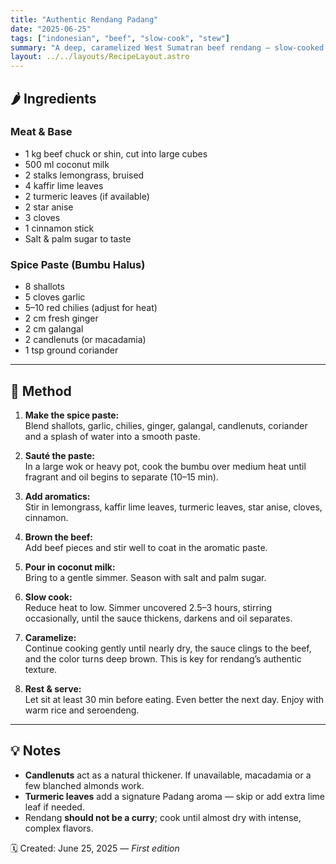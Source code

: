 ```yaml
---
title: "Authentic Rendang Padang"
date: "2025-06-25"
tags: ["indonesian", "beef", "slow-cook", "stew"]
summary: "A deep, caramelized West Sumatran beef rendang — slow-cooked in coconut milk and spices until nearly dry, intensely aromatic and rich."
layout: ../../layouts/RecipeLayout.astro
---
```


## 🌶 Ingredients

### Meat & Base
- 1 kg beef chuck or shin, cut into large cubes
- 500 ml coconut milk
- 2 stalks lemongrass, bruised
- 4 kaffir lime leaves
- 2 turmeric leaves (if available)
- 2 star anise
- 3 cloves
- 1 cinnamon stick
- Salt & palm sugar to taste

### Spice Paste (Bumbu Halus)
- 8 shallots
- 5 cloves garlic
- 5–10 red chilies (adjust for heat)
- 2 cm fresh ginger
- 2 cm galangal
- 2 candlenuts (or macadamia)
- 1 tsp ground coriander

---

## 🍳 Method

1. **Make the spice paste:**  
   Blend shallots, garlic, chilies, ginger, galangal, candlenuts, coriander and a splash of water into a smooth paste.

2. **Sauté the paste:**  
   In a large wok or heavy pot, cook the bumbu over medium heat until fragrant and oil begins to separate (10–15 min).

3. **Add aromatics:**  
   Stir in lemongrass, kaffir lime leaves, turmeric leaves, star anise, cloves, cinnamon.

4. **Brown the beef:**  
   Add beef pieces and stir well to coat in the aromatic paste.

5. **Pour in coconut milk:**  
   Bring to a gentle simmer. Season with salt and palm sugar.

6. **Slow cook:**  
   Reduce heat to low. Simmer uncovered 2.5–3 hours, stirring occasionally, until the sauce thickens, darkens and oil separates.

7. **Caramelize:**  
   Continue cooking gently until nearly dry, the sauce clings to the beef, and the color turns deep brown. This is key for rendang’s authentic texture.

8. **Rest & serve:**  
   Let sit at least 30 min before eating. Even better the next day. Enjoy with warm rice and seroendeng.

---

## 💡 Notes

- **Candlenuts** act as a natural thickener. If unavailable, macadamia or a few blanched almonds work.
- **Turmeric leaves** add a signature Padang aroma — skip or add extra lime leaf if needed.
- Rendang **should not be a curry**; cook until almost dry with intense, complex flavors.

🗓 Created: June 25, 2025 — *First edition*
